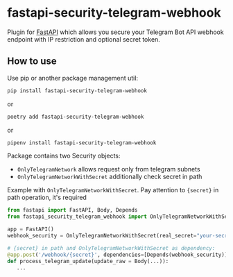 # fastapi-security-telegram-webhook

Plugin for [FastAPI](https://github.com/tiangolo/fastapi) which allows you secure your Telegram Bot API webhook endpoint
 with IP restriction and optional secret token.
 


## How to use

Use pip or another package management util:
```bash
pip install fastapi-security-telegram-webhook
```

or

```bash
poetry add fastapi-security-telegram-webhook
```

or

```bash
pipenv install fastapi-security-telegram-webhook
```

Package contains two Security objects: 
 - `OnlyTelegramNetwork` allows request only from telegram subnets
 - `OnlyTelegramNetworkWithSecret` additionally check secret in path
 
Example with `OnlyTelegramNetworkWithSecret`. Pay attention to `{secret}` in path operation, it's required

```python
from fastapi import FastAPI, Body, Depends
from fastapi_security_telegram_webhook import OnlyTelegramNetworkWithSecret

app = FastAPI()
webhook_security = OnlyTelegramNetworkWithSecret(real_secret="your-secret-from-config-or-env")

# {secret} in path and OnlyTelegramNetworkWithSecret as dependency:
@app.post('/webhook/{secret}', dependencies=[Depends(webhook_security)])
def process_telegram_update(update_raw = Body(...)):
   ...

```
